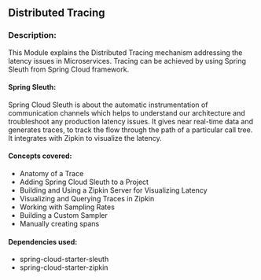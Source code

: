 ## Distributed Tracing
### Description:
This Module explains the Distributed Tracing mechanism addressing the latency issues in Microservices. Tracing can be achieved by using Spring Sleuth from Spring Cloud framework.
#### Spring Sleuth:
Spring Cloud Sleuth is about the automatic instrumentation of communication channels which helps to understand our architecture and troubleshoot any production latency issues. It gives near real-time data and generates traces, to track the flow through the path of a particular call tree. It integrates with Zipkin to visualize the latency. 
#### Concepts covered:
* 	Anatomy of a Trace
* 	Adding Spring Cloud Sleuth to a Project
* 	Building and Using a Zipkin Server for Visualizing Latency
* 	Visualizing and Querying Traces in Zipkin
* 	Working with Sampling Rates
* 	Building a Custom Sampler 
* 	Manually creating spans

#### Dependencies used:
* spring-cloud-starter-sleuth
* spring-cloud-starter-zipkin

